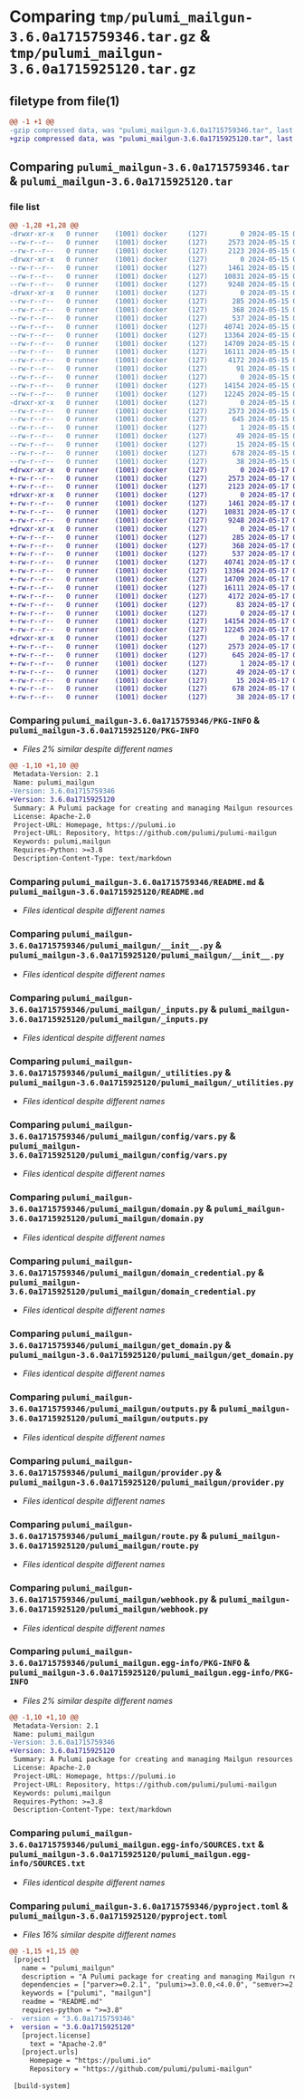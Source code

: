 # Comparing `tmp/pulumi_mailgun-3.6.0a1715759346.tar.gz` & `tmp/pulumi_mailgun-3.6.0a1715925120.tar.gz`

## filetype from file(1)

```diff
@@ -1 +1 @@
-gzip compressed data, was "pulumi_mailgun-3.6.0a1715759346.tar", last modified: Wed May 15 07:53:09 2024, max compression
+gzip compressed data, was "pulumi_mailgun-3.6.0a1715925120.tar", last modified: Fri May 17 06:00:30 2024, max compression
```

## Comparing `pulumi_mailgun-3.6.0a1715759346.tar` & `pulumi_mailgun-3.6.0a1715925120.tar`

### file list

```diff
@@ -1,28 +1,28 @@
-drwxr-xr-x   0 runner    (1001) docker     (127)        0 2024-05-15 07:53:09.503313 pulumi_mailgun-3.6.0a1715759346/
--rw-r--r--   0 runner    (1001) docker     (127)     2573 2024-05-15 07:53:09.503313 pulumi_mailgun-3.6.0a1715759346/PKG-INFO
--rw-r--r--   0 runner    (1001) docker     (127)     2123 2024-05-15 07:53:03.000000 pulumi_mailgun-3.6.0a1715759346/README.md
-drwxr-xr-x   0 runner    (1001) docker     (127)        0 2024-05-15 07:53:09.499313 pulumi_mailgun-3.6.0a1715759346/pulumi_mailgun/
--rw-r--r--   0 runner    (1001) docker     (127)     1461 2024-05-15 07:53:03.000000 pulumi_mailgun-3.6.0a1715759346/pulumi_mailgun/__init__.py
--rw-r--r--   0 runner    (1001) docker     (127)    10831 2024-05-15 07:53:03.000000 pulumi_mailgun-3.6.0a1715759346/pulumi_mailgun/_inputs.py
--rw-r--r--   0 runner    (1001) docker     (127)     9248 2024-05-15 07:53:03.000000 pulumi_mailgun-3.6.0a1715759346/pulumi_mailgun/_utilities.py
-drwxr-xr-x   0 runner    (1001) docker     (127)        0 2024-05-15 07:53:09.499313 pulumi_mailgun-3.6.0a1715759346/pulumi_mailgun/config/
--rw-r--r--   0 runner    (1001) docker     (127)      285 2024-05-15 07:53:03.000000 pulumi_mailgun-3.6.0a1715759346/pulumi_mailgun/config/__init__.py
--rw-r--r--   0 runner    (1001) docker     (127)      368 2024-05-15 07:53:03.000000 pulumi_mailgun-3.6.0a1715759346/pulumi_mailgun/config/__init__.pyi
--rw-r--r--   0 runner    (1001) docker     (127)      537 2024-05-15 07:53:03.000000 pulumi_mailgun-3.6.0a1715759346/pulumi_mailgun/config/vars.py
--rw-r--r--   0 runner    (1001) docker     (127)    40741 2024-05-15 07:53:03.000000 pulumi_mailgun-3.6.0a1715759346/pulumi_mailgun/domain.py
--rw-r--r--   0 runner    (1001) docker     (127)    13364 2024-05-15 07:53:03.000000 pulumi_mailgun-3.6.0a1715759346/pulumi_mailgun/domain_credential.py
--rw-r--r--   0 runner    (1001) docker     (127)    14709 2024-05-15 07:53:03.000000 pulumi_mailgun-3.6.0a1715759346/pulumi_mailgun/get_domain.py
--rw-r--r--   0 runner    (1001) docker     (127)    16111 2024-05-15 07:53:03.000000 pulumi_mailgun-3.6.0a1715759346/pulumi_mailgun/outputs.py
--rw-r--r--   0 runner    (1001) docker     (127)     4172 2024-05-15 07:53:03.000000 pulumi_mailgun-3.6.0a1715759346/pulumi_mailgun/provider.py
--rw-r--r--   0 runner    (1001) docker     (127)       91 2024-05-15 07:53:03.000000 pulumi_mailgun-3.6.0a1715759346/pulumi_mailgun/pulumi-plugin.json
--rw-r--r--   0 runner    (1001) docker     (127)        0 2024-05-15 07:53:03.000000 pulumi_mailgun-3.6.0a1715759346/pulumi_mailgun/py.typed
--rw-r--r--   0 runner    (1001) docker     (127)    14154 2024-05-15 07:53:03.000000 pulumi_mailgun-3.6.0a1715759346/pulumi_mailgun/route.py
--rw-r--r--   0 runner    (1001) docker     (127)    12245 2024-05-15 07:53:03.000000 pulumi_mailgun-3.6.0a1715759346/pulumi_mailgun/webhook.py
-drwxr-xr-x   0 runner    (1001) docker     (127)        0 2024-05-15 07:53:09.499313 pulumi_mailgun-3.6.0a1715759346/pulumi_mailgun.egg-info/
--rw-r--r--   0 runner    (1001) docker     (127)     2573 2024-05-15 07:53:09.000000 pulumi_mailgun-3.6.0a1715759346/pulumi_mailgun.egg-info/PKG-INFO
--rw-r--r--   0 runner    (1001) docker     (127)      645 2024-05-15 07:53:09.000000 pulumi_mailgun-3.6.0a1715759346/pulumi_mailgun.egg-info/SOURCES.txt
--rw-r--r--   0 runner    (1001) docker     (127)        1 2024-05-15 07:53:09.000000 pulumi_mailgun-3.6.0a1715759346/pulumi_mailgun.egg-info/dependency_links.txt
--rw-r--r--   0 runner    (1001) docker     (127)       49 2024-05-15 07:53:09.000000 pulumi_mailgun-3.6.0a1715759346/pulumi_mailgun.egg-info/requires.txt
--rw-r--r--   0 runner    (1001) docker     (127)       15 2024-05-15 07:53:09.000000 pulumi_mailgun-3.6.0a1715759346/pulumi_mailgun.egg-info/top_level.txt
--rw-r--r--   0 runner    (1001) docker     (127)      678 2024-05-15 07:53:03.000000 pulumi_mailgun-3.6.0a1715759346/pyproject.toml
--rw-r--r--   0 runner    (1001) docker     (127)       38 2024-05-15 07:53:09.503313 pulumi_mailgun-3.6.0a1715759346/setup.cfg
+drwxr-xr-x   0 runner    (1001) docker     (127)        0 2024-05-17 06:00:30.661162 pulumi_mailgun-3.6.0a1715925120/
+-rw-r--r--   0 runner    (1001) docker     (127)     2573 2024-05-17 06:00:30.661162 pulumi_mailgun-3.6.0a1715925120/PKG-INFO
+-rw-r--r--   0 runner    (1001) docker     (127)     2123 2024-05-17 06:00:24.000000 pulumi_mailgun-3.6.0a1715925120/README.md
+drwxr-xr-x   0 runner    (1001) docker     (127)        0 2024-05-17 06:00:30.661162 pulumi_mailgun-3.6.0a1715925120/pulumi_mailgun/
+-rw-r--r--   0 runner    (1001) docker     (127)     1461 2024-05-17 06:00:24.000000 pulumi_mailgun-3.6.0a1715925120/pulumi_mailgun/__init__.py
+-rw-r--r--   0 runner    (1001) docker     (127)    10831 2024-05-17 06:00:24.000000 pulumi_mailgun-3.6.0a1715925120/pulumi_mailgun/_inputs.py
+-rw-r--r--   0 runner    (1001) docker     (127)     9248 2024-05-17 06:00:24.000000 pulumi_mailgun-3.6.0a1715925120/pulumi_mailgun/_utilities.py
+drwxr-xr-x   0 runner    (1001) docker     (127)        0 2024-05-17 06:00:30.661162 pulumi_mailgun-3.6.0a1715925120/pulumi_mailgun/config/
+-rw-r--r--   0 runner    (1001) docker     (127)      285 2024-05-17 06:00:24.000000 pulumi_mailgun-3.6.0a1715925120/pulumi_mailgun/config/__init__.py
+-rw-r--r--   0 runner    (1001) docker     (127)      368 2024-05-17 06:00:24.000000 pulumi_mailgun-3.6.0a1715925120/pulumi_mailgun/config/__init__.pyi
+-rw-r--r--   0 runner    (1001) docker     (127)      537 2024-05-17 06:00:24.000000 pulumi_mailgun-3.6.0a1715925120/pulumi_mailgun/config/vars.py
+-rw-r--r--   0 runner    (1001) docker     (127)    40741 2024-05-17 06:00:24.000000 pulumi_mailgun-3.6.0a1715925120/pulumi_mailgun/domain.py
+-rw-r--r--   0 runner    (1001) docker     (127)    13364 2024-05-17 06:00:24.000000 pulumi_mailgun-3.6.0a1715925120/pulumi_mailgun/domain_credential.py
+-rw-r--r--   0 runner    (1001) docker     (127)    14709 2024-05-17 06:00:24.000000 pulumi_mailgun-3.6.0a1715925120/pulumi_mailgun/get_domain.py
+-rw-r--r--   0 runner    (1001) docker     (127)    16111 2024-05-17 06:00:24.000000 pulumi_mailgun-3.6.0a1715925120/pulumi_mailgun/outputs.py
+-rw-r--r--   0 runner    (1001) docker     (127)     4172 2024-05-17 06:00:24.000000 pulumi_mailgun-3.6.0a1715925120/pulumi_mailgun/provider.py
+-rw-r--r--   0 runner    (1001) docker     (127)       83 2024-05-17 06:00:24.000000 pulumi_mailgun-3.6.0a1715925120/pulumi_mailgun/pulumi-plugin.json
+-rw-r--r--   0 runner    (1001) docker     (127)        0 2024-05-17 06:00:24.000000 pulumi_mailgun-3.6.0a1715925120/pulumi_mailgun/py.typed
+-rw-r--r--   0 runner    (1001) docker     (127)    14154 2024-05-17 06:00:24.000000 pulumi_mailgun-3.6.0a1715925120/pulumi_mailgun/route.py
+-rw-r--r--   0 runner    (1001) docker     (127)    12245 2024-05-17 06:00:24.000000 pulumi_mailgun-3.6.0a1715925120/pulumi_mailgun/webhook.py
+drwxr-xr-x   0 runner    (1001) docker     (127)        0 2024-05-17 06:00:30.661162 pulumi_mailgun-3.6.0a1715925120/pulumi_mailgun.egg-info/
+-rw-r--r--   0 runner    (1001) docker     (127)     2573 2024-05-17 06:00:30.000000 pulumi_mailgun-3.6.0a1715925120/pulumi_mailgun.egg-info/PKG-INFO
+-rw-r--r--   0 runner    (1001) docker     (127)      645 2024-05-17 06:00:30.000000 pulumi_mailgun-3.6.0a1715925120/pulumi_mailgun.egg-info/SOURCES.txt
+-rw-r--r--   0 runner    (1001) docker     (127)        1 2024-05-17 06:00:30.000000 pulumi_mailgun-3.6.0a1715925120/pulumi_mailgun.egg-info/dependency_links.txt
+-rw-r--r--   0 runner    (1001) docker     (127)       49 2024-05-17 06:00:30.000000 pulumi_mailgun-3.6.0a1715925120/pulumi_mailgun.egg-info/requires.txt
+-rw-r--r--   0 runner    (1001) docker     (127)       15 2024-05-17 06:00:30.000000 pulumi_mailgun-3.6.0a1715925120/pulumi_mailgun.egg-info/top_level.txt
+-rw-r--r--   0 runner    (1001) docker     (127)      678 2024-05-17 06:00:24.000000 pulumi_mailgun-3.6.0a1715925120/pyproject.toml
+-rw-r--r--   0 runner    (1001) docker     (127)       38 2024-05-17 06:00:30.661162 pulumi_mailgun-3.6.0a1715925120/setup.cfg
```

### Comparing `pulumi_mailgun-3.6.0a1715759346/PKG-INFO` & `pulumi_mailgun-3.6.0a1715925120/PKG-INFO`

 * *Files 2% similar despite different names*

```diff
@@ -1,10 +1,10 @@
 Metadata-Version: 2.1
 Name: pulumi_mailgun
-Version: 3.6.0a1715759346
+Version: 3.6.0a1715925120
 Summary: A Pulumi package for creating and managing Mailgun resources.
 License: Apache-2.0
 Project-URL: Homepage, https://pulumi.io
 Project-URL: Repository, https://github.com/pulumi/pulumi-mailgun
 Keywords: pulumi,mailgun
 Requires-Python: >=3.8
 Description-Content-Type: text/markdown
```

### Comparing `pulumi_mailgun-3.6.0a1715759346/README.md` & `pulumi_mailgun-3.6.0a1715925120/README.md`

 * *Files identical despite different names*

### Comparing `pulumi_mailgun-3.6.0a1715759346/pulumi_mailgun/__init__.py` & `pulumi_mailgun-3.6.0a1715925120/pulumi_mailgun/__init__.py`

 * *Files identical despite different names*

### Comparing `pulumi_mailgun-3.6.0a1715759346/pulumi_mailgun/_inputs.py` & `pulumi_mailgun-3.6.0a1715925120/pulumi_mailgun/_inputs.py`

 * *Files identical despite different names*

### Comparing `pulumi_mailgun-3.6.0a1715759346/pulumi_mailgun/_utilities.py` & `pulumi_mailgun-3.6.0a1715925120/pulumi_mailgun/_utilities.py`

 * *Files identical despite different names*

### Comparing `pulumi_mailgun-3.6.0a1715759346/pulumi_mailgun/config/vars.py` & `pulumi_mailgun-3.6.0a1715925120/pulumi_mailgun/config/vars.py`

 * *Files identical despite different names*

### Comparing `pulumi_mailgun-3.6.0a1715759346/pulumi_mailgun/domain.py` & `pulumi_mailgun-3.6.0a1715925120/pulumi_mailgun/domain.py`

 * *Files identical despite different names*

### Comparing `pulumi_mailgun-3.6.0a1715759346/pulumi_mailgun/domain_credential.py` & `pulumi_mailgun-3.6.0a1715925120/pulumi_mailgun/domain_credential.py`

 * *Files identical despite different names*

### Comparing `pulumi_mailgun-3.6.0a1715759346/pulumi_mailgun/get_domain.py` & `pulumi_mailgun-3.6.0a1715925120/pulumi_mailgun/get_domain.py`

 * *Files identical despite different names*

### Comparing `pulumi_mailgun-3.6.0a1715759346/pulumi_mailgun/outputs.py` & `pulumi_mailgun-3.6.0a1715925120/pulumi_mailgun/outputs.py`

 * *Files identical despite different names*

### Comparing `pulumi_mailgun-3.6.0a1715759346/pulumi_mailgun/provider.py` & `pulumi_mailgun-3.6.0a1715925120/pulumi_mailgun/provider.py`

 * *Files identical despite different names*

### Comparing `pulumi_mailgun-3.6.0a1715759346/pulumi_mailgun/route.py` & `pulumi_mailgun-3.6.0a1715925120/pulumi_mailgun/route.py`

 * *Files identical despite different names*

### Comparing `pulumi_mailgun-3.6.0a1715759346/pulumi_mailgun/webhook.py` & `pulumi_mailgun-3.6.0a1715925120/pulumi_mailgun/webhook.py`

 * *Files identical despite different names*

### Comparing `pulumi_mailgun-3.6.0a1715759346/pulumi_mailgun.egg-info/PKG-INFO` & `pulumi_mailgun-3.6.0a1715925120/pulumi_mailgun.egg-info/PKG-INFO`

 * *Files 2% similar despite different names*

```diff
@@ -1,10 +1,10 @@
 Metadata-Version: 2.1
 Name: pulumi_mailgun
-Version: 3.6.0a1715759346
+Version: 3.6.0a1715925120
 Summary: A Pulumi package for creating and managing Mailgun resources.
 License: Apache-2.0
 Project-URL: Homepage, https://pulumi.io
 Project-URL: Repository, https://github.com/pulumi/pulumi-mailgun
 Keywords: pulumi,mailgun
 Requires-Python: >=3.8
 Description-Content-Type: text/markdown
```

### Comparing `pulumi_mailgun-3.6.0a1715759346/pulumi_mailgun.egg-info/SOURCES.txt` & `pulumi_mailgun-3.6.0a1715925120/pulumi_mailgun.egg-info/SOURCES.txt`

 * *Files identical despite different names*

### Comparing `pulumi_mailgun-3.6.0a1715759346/pyproject.toml` & `pulumi_mailgun-3.6.0a1715925120/pyproject.toml`

 * *Files 16% similar despite different names*

```diff
@@ -1,15 +1,15 @@
 [project]
   name = "pulumi_mailgun"
   description = "A Pulumi package for creating and managing Mailgun resources."
   dependencies = ["parver>=0.2.1", "pulumi>=3.0.0,<4.0.0", "semver>=2.8.1"]
   keywords = ["pulumi", "mailgun"]
   readme = "README.md"
   requires-python = ">=3.8"
-  version = "3.6.0a1715759346"
+  version = "3.6.0a1715925120"
   [project.license]
     text = "Apache-2.0"
   [project.urls]
     Homepage = "https://pulumi.io"
     Repository = "https://github.com/pulumi/pulumi-mailgun"
 
 [build-system]
```

